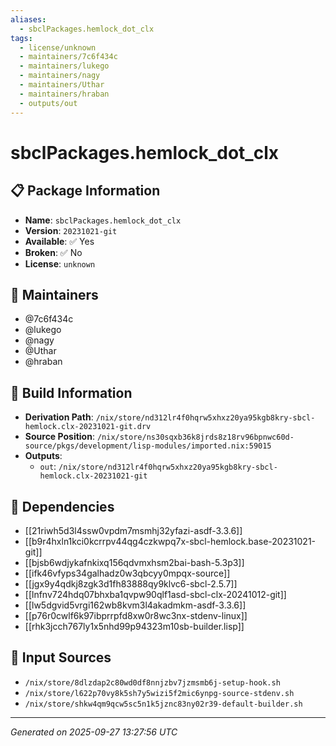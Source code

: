```yaml
---
aliases:
  - sbclPackages.hemlock_dot_clx
tags:
  - license/unknown
  - maintainers/7c6f434c
  - maintainers/lukego
  - maintainers/nagy
  - maintainers/Uthar
  - maintainers/hraban
  - outputs/out
---
```


# sbclPackages.hemlock_dot_clx

## 📋 Package Information

- **Name**: `sbclPackages.hemlock_dot_clx`
- **Version**: `20231021-git`
- **Available**: ✅ Yes
- **Broken**: ✅ No
- **License**: `unknown`
## 👥 Maintainers

- @7c6f434c
- @lukego
- @nagy
- @Uthar
- @hraban


## 🔧 Build Information

- **Derivation Path**: `/nix/store/nd312lr4f0hqrw5xhxz20ya95kgb8kry-sbcl-hemlock.clx-20231021-git.drv`
- **Source Position**: `/nix/store/ns30sqxb36k8jrds8z18rv96bpnwc60d-source/pkgs/development/lisp-modules/imported.nix:59015`
- **Outputs**:
  - `out`:  `/nix/store/nd312lr4f0hqrw5xhxz20ya95kgb8kry-sbcl-hemlock.clx-20231021-git`

## 🔗 Dependencies

- [[21riwh5d3l4ssw0vpdm7msmhj32yfazi-asdf-3.3.6]]
- [[b9r4hxln1kci0kcrrpv44qg4czkwpq7x-sbcl-hemlock.base-20231021-git]]
- [[bjsb6wdjykafnkixq156qdvmxhsm2bai-bash-5.3p3]]
- [[ifk46vfyps34galhadz0w3qbcyy0mpqx-source]]
- [[jgx9y4qdkj8zgk3d1fh83888qy9klvc6-sbcl-2.5.7]]
- [[lnfnv724hdq07bhxba1qvpw90qlf1asd-sbcl-clx-20241012-git]]
- [[lw5dgvid5vrgi162wb8kvm3l4akadmkm-asdf-3.3.6]]
- [[p76r0cwlf6k97ibprrpfd8xw0r8wc3nx-stdenv-linux]]
- [[rhk3jcch767ly1x5nhd99p94323m10sb-builder.lisp]]

## 📁 Input Sources

- `/nix/store/8dlzdap2c80wd0df8nnjzbv7jzmsmb6j-setup-hook.sh`
- `/nix/store/l622p70vy8k5sh7y5wizi5f2mic6ynpg-source-stdenv.sh`
- `/nix/store/shkw4qm9qcw5sc5n1k5jznc83ny02r39-default-builder.sh`

---
*Generated on 2025-09-27 13:27:56 UTC*
